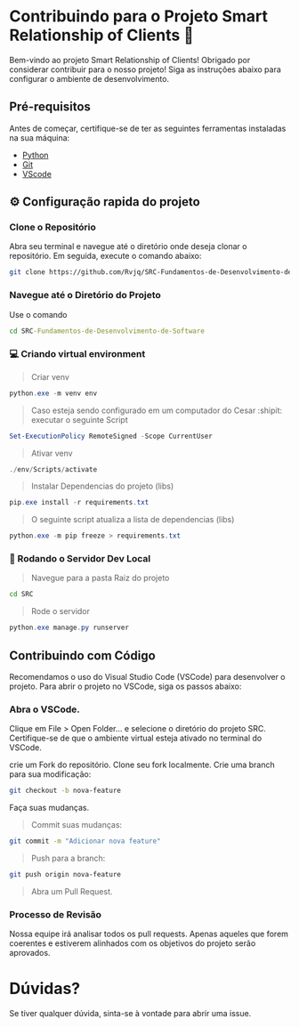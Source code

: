 # Contribuindo para o Projeto Smart Relationship of Clients 🤝

Bem-vindo ao projeto Smart Relationship of Clients! Obrigado por considerar contribuir para o nosso projeto! Siga as instruções abaixo para configurar o ambiente de desenvolvimento.

## Pré-requisitos

Antes de começar, certifique-se de ter as seguintes ferramentas instaladas na sua máquina:

- [Python](https://www.python.org/downloads/)
- [Git](https://git-scm.com/downloads)
- [VScode](https://code.visualstudio.com/download)

## ⚙️ Configuração rapida do projeto

### Clone o Repositório

Abra seu terminal e navegue até o diretório onde deseja clonar o repositório. Em seguida, execute o comando abaixo:

```bash
git clone https://github.com/Rvjq/SRC-Fundamentos-de-Desenvolvimento-de-Software.git
```

### Navegue até o Diretório do Projeto
Use o comando

```bat
cd SRC-Fundamentos-de-Desenvolvimento-de-Software
```

### 💻 Criando virtual environment

>Criar venv

```powershell
python.exe -m venv env 
```

>Caso esteja sendo configurado em um computador do Cesar :shipit: executar o seguinte Script

```powershell
Set-ExecutionPolicy RemoteSigned -Scope CurrentUser
```

>Ativar venv

```powershell
./env/Scripts/activate
```

>Instalar Dependencias do projeto (libs)

```powershell
pip.exe install -r requirements.txt
```

>O seguinte script atualiza a lista de dependencias (libs)

```powershell
python.exe -m pip freeze > requirements.txt
```

### 🏃 Rodando o Servidor Dev Local

>Navegue para a pasta Raiz do projeto

```bat
cd SRC
```

>Rode o servidor

```powershell
python.exe manage.py runserver
```

## Contribuindo com Código

Recomendamos o uso do Visual Studio Code (VSCode) para desenvolver o projeto. Para abrir o projeto no VSCode, siga os passos abaixo:

### Abra o VSCode.

Clique em File > Open Folder... e selecione o diretório do projeto SRC.
Certifique-se de que o ambiente virtual esteja ativado no terminal do VSCode.

crie um Fork do repositório.
Clone seu fork localmente.
Crie uma branch para sua modificação:

```bash
git checkout -b nova-feature
```

Faça suas mudanças.

> Commit suas mudanças:

```bash
git commit -m "Adicionar nova feature"
```

> Push para a branch:

```bash
git push origin nova-feature
```

> Abra um Pull Request.

### Processo de Revisão

Nossa equipe irá analisar todos os pull requests. Apenas aqueles que forem coerentes e estiverem alinhados com os objetivos do projeto serão aprovados.

# Dúvidas?

Se tiver qualquer dúvida, sinta-se à vontade para abrir uma issue.